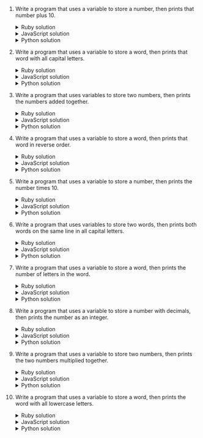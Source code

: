 1. Write a program that uses a variable to store a number, then prints that number plus 10.
    <details><summary>Ruby solution</summary>

    ```ruby
    number = 2
    puts number + 10
    ```
    </details>

    <details><summary>JavaScript solution</summary>

    ```js
    var number = 2;
    console.log(number);
    ```
    </details>
    
    <details><summary>Python solution</summary>

    ```python
    number = 2
    print(number)
    ```
    </details>

2. Write a program that uses a variable to store a word, then prints that word with all capital letters.
    <details><summary>Ruby solution</summary>

    ```ruby
    word = "hello"
    puts word.upcase
    ```
    </details>

    <details><summary>JavaScript solution</summary>

    ```js
    var word = "hello";
    console.log(word.toUpperCase());
    ```
    </details>
    
    <details><summary>Python solution</summary>

    ```python
    word = "hello"
    print(word.upper())
    ```
    </details>

3. Write a program that uses variables to store two numbers, then prints the numbers added together.
    <details><summary>Ruby solution</summary>

    ```ruby
    number1 = 5
    number2 = 11
    puts number1 + number2
    ```
    </details>

    <details><summary>JavaScript solution</summary>

    ```js
    var number1 = 5;
    var number2 = 11;
    console.log(number1 + number2);
    ```
    </details>
    
    <details><summary>Python solution</summary>

    ```python
    number1 = 5
    number2 = 11
    print(number1 + number2)
    ```
    </details>

4. Write a program that uses a variable to store a word, then prints that word in reverse order.
    <details><summary>Ruby solution</summary>

    ```ruby
    word = "hello"
    puts word.reverse
    ```
    </details>

    <details><summary>JavaScript solution</summary>

    ```js
    var word = "hello";
    console.log(word.split("").reverse().join(""));
    ```
    </details>
    
    <details><summary>Python solution</summary>

    ```python
    word = "hello"
    print(word[::-1])
    ```
    </details>

5. Write a program that uses a variable to store a number, then prints the number times 10.
    <details><summary>Ruby solution</summary>

    ```ruby
    number = 100
    puts number * 10
    ```
    </details>

    <details><summary>JavaScript solution</summary>

    ```js
    var number = 100;
    console.log(number * 10);
    ```
    </details>
    
    <details><summary>Python solution</summary>

    ```python
    number = 100
    print(number * 10)
    ```
    </details>

6. Write a program that uses variables to store two words, then prints both words on the same line in all capital letters.
    <details><summary>Ruby solution</summary>

    ```ruby
    word1 = "hello"
    word2 = "world"
    puts word1.upcase + word2.upcase
    ```
    </details>

    <details><summary>JavaScript solution</summary>

    ```js
    var word1 = "hello";
    var word2 = "world";
    console.log(word1.toUpperCase() + word2.toUpperCase());
    ```
    </details>
    
    <details><summary>Python solution</summary>

    ```python
    word1 = "hello"
    word2 = "world"
    print(word1.upper() + word2.upper())
    ```
    </details>

7. Write a program that uses a variable to store a word, then prints the number of letters in the word.
    <details><summary>Ruby solution</summary>

    ```ruby
    word = "hello"
    puts word.length
    ```
    </details>

    <details><summary>JavaScript solution</summary>

    ```js
    var word = "hello";
    console.log(word.length);
    ```
    </details>
    
    <details><summary>Python solution</summary>

    ```python
    word = "hello"
    print(len(word))
    ```
    </details>

8. Write a program that uses a variable to store a number with decimals, then prints the number as an integer.
    <details><summary>Ruby solution</summary>

    ```ruby
    number = 19.99
    puts number.to_i
    ```
    </details>

    <details><summary>JavaScript solution</summary>

    ```js
    var number = 19.99;
    console.log(parseInt(number));
    ```
    </details>
    
    <details><summary>Python solution</summary>

    ```python
    number = 19.99
    print(int(number))
    ```
    </details>

9. Write a program that uses a variable to store two numbers, then prints the two numbers multiplied together.
    <details><summary>Ruby solution</summary>

    ```ruby
    number1 = 10
    number2 = 20
    puts number1 * number2
    ```
    </details>

    <details><summary>JavaScript solution</summary>

    ```js
    var number1 = 10;
    var number2 = 20;
    console.log(number1 * number2);
    ```
    </details>
    
    <details><summary>Python solution</summary>

    ```python
    number1 = 10
    number2 = 20
    print(number1 * number2)
    ```
    </details>

10. Write a program that uses a variable to store a word, then prints the word with all lowercase letters.
    <details><summary>Ruby solution</summary>

    ```ruby
    word = "HeLlO"
    puts word.downcase
    ```
    </details>

    <details><summary>JavaScript solution</summary>

    ```js
    var word = "HeLlO";
    console.log(word.toLowerCase());
    ```
    </details>
    
    <details><summary>Python solution</summary>

    ```python
    word = "HeLlO"
    print(word.lower())
    ```
    </details>
